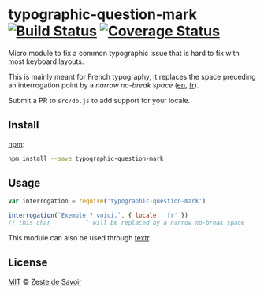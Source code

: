 # typographic-question-mark [![Build Status][build-badge]][build-status] [![Coverage Status][coverage-badge]][coverage-status]

Micro module to fix a common typographic issue that is hard to fix with most keyboard layouts.

This is mainly meant for French typography, it replaces the space preceding an interrogation point by a _narrow no-break space_ ([en](http://www.fileformat.info/info/unicode/char/202f/index.htm), [fr](https://fr.wikipedia.org/wiki/Espace_fine_ins%C3%A9cable)).

Submit a PR to `src/db.js` to add support for your locale.

## Install

[npm][npm]:

```sh
npm install --save typographic-question-mark
```


## Usage

```js
var interrogation = require('typographic-question-mark')

interrogation(`Exemple ? voici.`, { locale: 'fr' })
// this char          ^ will be replaced by a narrow no-break space
```

This module can also be used through [textr][textr].

## License

[MIT][license] © [Zeste de Savoir][zds]

<!-- Definitions -->

[build-badge]: https://img.shields.io/travis/zestedesavoir/zmarkdown.svg

[build-status]: https://travis-ci.org/zestedesavoir/zmarkdown

[coverage-badge]: https://img.shields.io/coveralls/zestedesavoir/zmarkdown.svg

[coverage-status]: https://coveralls.io/github/zestedesavoir/zmarkdown

[license]: https://github.com/zestedesavoir/zmarkdown/blob/master/packages/typographic-question-mark/LICENSE-MIT

[zds]: https://zestedesavoir.com

[npm]: https://www.npmjs.com/package/typographic-question-mark

[textr]: https://github.com/A/textr
